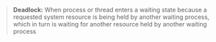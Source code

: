 > **Deadlock:** When process or thread enters a waiting state because a requested system resource is being held by another waiting process, which in turn is waiting for another resource held by another waiting process

